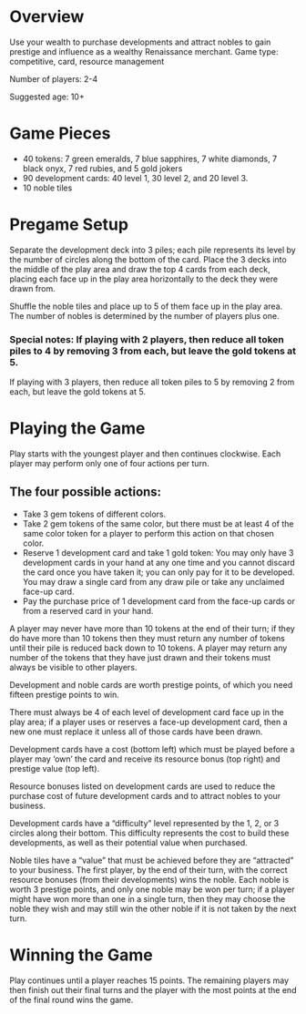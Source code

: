 # Overview

Use your wealth to purchase developments and attract nobles to gain prestige and influence as a wealthy Renaissance merchant.
Game type: competitive, card, resource management

Number of players: 2-4

Suggested age: 10+

# Game Pieces

- 40 tokens: 7 green emeralds, 7 blue sapphires, 7 white diamonds, 7 black onyx, 7 red rubies, and 5 gold jokers
- 90 development cards: 40 level 1, 30 level 2, and 20 level 3.
- 10 noble tiles


# Pregame Setup

Separate the development deck into 3 piles; each pile represents its level by the number of circles along the bottom of the card. Place the 3 decks into the middle of the play area and draw the top 4 cards from each deck, placing each face up in the play area horizontally to the deck they were drawn from.

Shuffle the noble tiles and place up to 5 of them face up in the play area. The number of nobles is determined by the number of players plus one.

### Special notes: If playing with 2 players, then reduce all token piles to 4 by removing 3 from each, but leave the gold tokens at 5.

If playing with 3 players, then reduce all token piles to 5 by removing 2 from each, but leave the gold tokens at 5.

# Playing the Game

Play starts with the youngest player and then continues clockwise. Each player may perform only one of four actions per turn.

## The four possible actions:

- Take 3 gem tokens of different colors.
- Take 2 gem tokens of the same color, but there must be at least 4 of the same color token for a player to perform this action on that chosen color.
- Reserve 1 development card and take 1 gold token: You may only have 3 development cards in your hand at any one time and you cannot discard the card once you have taken it; you can only pay for it to be developed. You may draw a single card from any draw pile or take any unclaimed face-up card.
- Pay the purchase price of 1 development card from the face-up cards or from a reserved card in your hand.

A player may never have more than 10 tokens at the end of their turn; if they do have more than 10 tokens then they must return any number of tokens until their pile is reduced back down to 10 tokens. A player may return any number of the tokens that they have just drawn and their tokens must always be visible to other players.

Development and noble cards are worth prestige points, of which you need fifteen prestige points to win.

There must always be 4 of each level of development card face up in the play area; if a player uses or reserves a face-up development card, then a new one must replace it unless all of those cards have been drawn.

Development cards have a cost (bottom left) which must be played before a player may ‘own’ the card and receive its resource bonus (top right) and prestige value (top left).

Resource bonuses listed on development cards are used to reduce the purchase cost of future development cards and to attract nobles to your business.

Development cards have a “difficulty” level represented by the 1, 2, or 3 circles along their bottom. This difficulty represents the cost to build these developments, as well as their potential value when purchased.

Noble tiles have a “value” that must be achieved before they are “attracted” to your business. The first player, by the end of their turn, with the correct resource bonuses (from their developments) wins the noble. Each noble is worth 3 prestige points, and only one noble may be won per turn; if a player might have won more than one in a single turn, then they may choose the noble they wish and may still win the other noble if it is not taken by the next turn.

# Winning the Game

Play continues until a player reaches 15 points. The remaining players may then finish out their final turns and the player with the most points at the end of the final round wins the game.